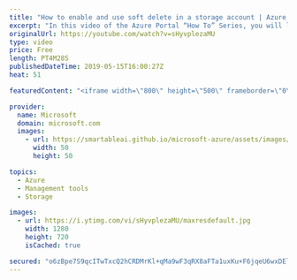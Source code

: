 ```yaml
---
title: "How to enable and use soft delete in a storage account | Azure Portal Series"
excerpt: "In this video of the Azure Portal “How To” Series, you will learn how to enable and use soft delete in an Azure storage account.   Try out these features in the Azure portal: https://portal.azure.com   Keep connected on Twitter: https://twitter.com/AzurePortal    And make sure to keep an eye on our Azure"
originalUrl: https://youtube.com/watch?v=sHyvplezaMU
type: video
price: Free
length: PT4M28S
publishedDateTime: 2019-05-15T16:00:27Z
heat: 51

featuredContent: "<iframe width=\"800\" height=\"500\" frameborder=\"0\" src=\"https://www.youtube.com/embed/sHyvplezaMU\" allow=\"accelerometer; autoplay; encrypted-media; gyroscope; picture-in-picture\" allowfullscreen></iframe>"

provider:
  name: Microsoft
  domain: microsoft.com
  images:
    - url: https://smartableai.github.io/microsoft-azure/assets/images/organizations/microsoft.com-50x50.jpg
      width: 50
      height: 50

topics:
  - Azure
  - Management tools
  - Storage

images:
  - url: https://i.ytimg.com/vi/sHyvplezaMU/maxresdefault.jpg
    width: 1280
    height: 720
    isCached: true

secured: "o6zBpe7S9qcITwTxcQ2hCRDMrKl+qMa9wF3qRX8aFTa1uxKu+F6jqeU6wxDElEvqDGu1wauGYtb3hjkcQQqE2taTpEc2U51XAOcD1hhPJCOcJR3w6dvr1Df45Kkp1gz4F03R76T+DgKwRUop5QGYBp7Xm9EEl6+68wy2l10tcoLLDELzeoZWnIffcq4W/v8cMri9UltBQNYpofO47/oT5QfLhjy0PTVYRq6FheueCkg+402qhtQswnzNfK3YzdkQyQbAzAa3vjKjQXEVGUPDU2lgL21o8yWsPf1rrS6n1kbYus92xBP+2RcHRNZKSFJZEj6LZ5UFTpMD5Cw2R3X0E9MrZ84r+GOf+Prs3v3+sUJdqs2bg1IHte7MOgaEjkqbBpb3aXbW59Rr0futH6ghnXQTgu2rKT5FB6Uzst+5DfM=;WTalbQ48baizzUDdibVNUg=="
---
```



